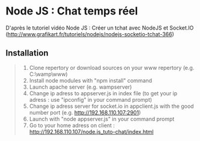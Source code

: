 Node JS : Chat temps réel
=========================

D'après le tutoriel vidéo Node JS : Créer un tchat avec NodeJS et Socket.IO 
(http://www.grafikart.fr/tutoriels/nodejs/nodejs-socketio-tchat-366)


## Installation
>1. Clone repertory or download sources on your www repertory (e.g. C:\wamp\www)
>2. Install node modules with "npm install" command
>3. Launch apache server (e.g. wampserver)
>4.	Change ip adress to appserver.js in index file (to get your ip adress : use "ipconfig" in your command prompt)
>5.	Change ip adress server for socket.io in appclient.js with the good number port (e.g. http://192.168.110.107:2901)
>6. Launch with "node appserver.js" in your command prompt
>7. Go to your home adress on client : http://192.168.110.107/node.js_tuto-chat/index.html
